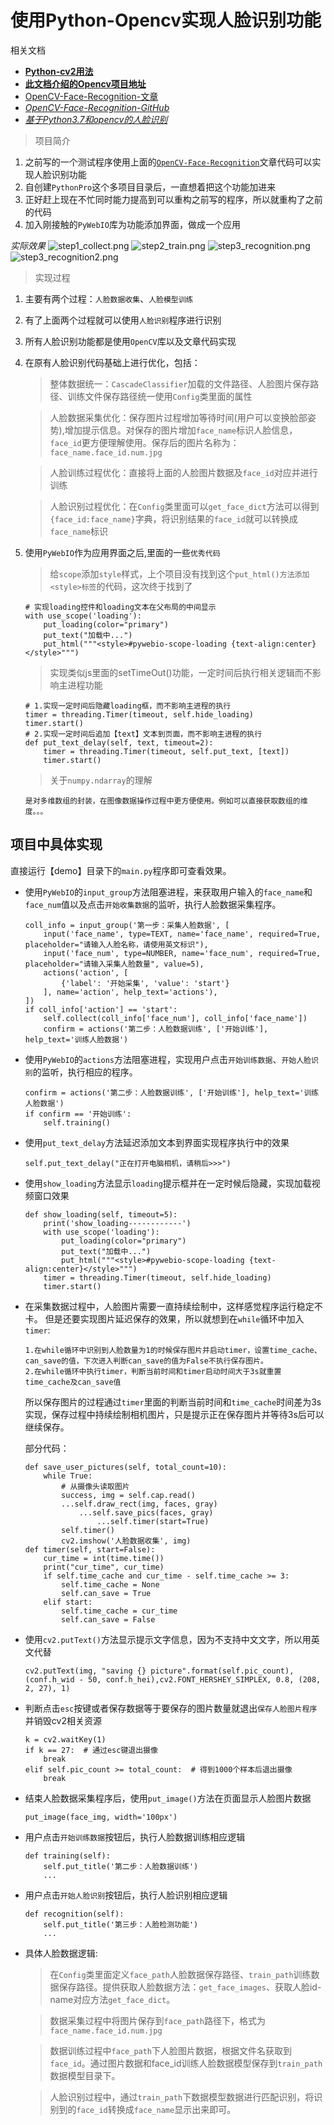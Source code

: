 # 使用Python-Opencv实现人脸识别功能

相关文档
* [**Python-cv2用法**][Python-cv2]
* [**此文档介绍的Opencv项目地址**][face_recognition]
* [OpenCV-Face-Recognition-文章][OpenCV-Face-Recognition-Blog]
* [_OpenCV-Face-Recognition-GitHub_][OpenCV-Face-Recognition-GitHub]
* [_基于Python3.7和opencv的人脸识别_][基于Python3.7和opencv的人脸识别]

> 项目简介
1. 之前写的一个测试程序使用上面的[`OpenCV-Face-Recognition`][OpenCV-Face-Recognition-Blog]文章代码可以实现人脸识别功能
2. 自创建`PythonPro`这个多项目目录后，一直想着把这个功能加进来
3. 正好赶上现在不忙同时能力提高到可以重构之前写的程序，所以就重构了之前的代码
4. 加入刚接触的`PyWebIO`库为功能添加界面，做成一个应用

_实际效果_
![step1_collect.png](../image/opencv/step1_collect.png)
![step2_train.png](../image/opencv/step2_train.png)
![step3_recognition.png](../image/opencv/step3_recognition.png)
![step3_recognition2.png](../image/opencv/step3_recognition2.png)

> 实现过程
1. 主要有两个过程：`人脸数据收集`、`人脸模型训练`
2. 有了上面两个过程就可以使用`人脸识别`程序进行识别
3. 所有人脸识别功能都是使用`OpenCV`库以及文章代码实现
4. 在原有人脸识别代码基础上进行优化，包括：
    >整体数据统一：`CascadeClassifier`加载的文件路径、人脸图片保存路径、训练文件保存路径统一使用`Config`类里面的属性
    
    >人脸数据采集优化：保存图片过程增加等待时间(用户可以变换脸部姿势),增加提示信息。对保存的图片增加`face_name`标识人脸信息，`face_id`更方便理解使用。保存后的图片名称为：`face_name.face_id.num.jpg`
    
    > 人脸训练过程优化：直接将上面的人脸图片数据及`face_id`对应并进行训练
    
    > 人脸识别过程优化：在`Config`类里面可以`get_face_dict`方法可以得到`{face_id:face_name}`字典，将识别结果的`face_id`就可以转换成`face_name`标识

5. 使用`PyWebIO`作为应用界面之后,里面的一些`优秀代码`
    > 给`scope`添加`style`样式，上个项目没有找到这个`put_html()方法添加<style>标签`的代码，这次终于找到了
    ```
    # 实现loading控件和loading文本在父布局的中间显示
    with use_scope('loading'):                                                   
        put_loading(color="primary")                                             
        put_text("加载中...")                                                       
        put_html("""<style>#pywebio-scope-loading {text-align:center}</style>""")
    ```
    > 实现类似js里面的setTimeOut()功能，一定时间后执行相关逻辑而不影响主进程功能
    ```
    # 1.实现一定时间后隐藏loading框，而不影响主进程的执行
    timer = threading.Timer(timeout, self.hide_loading)
    timer.start()
    # 2.实现一定时间后追加【text】文本到页面，而不影响主进程的执行
    def put_text_delay(self, text, timeout=2):
        timer = threading.Timer(timeout, self.put_text, [text])
        timer.start()
    ```
    > 关于`numpy.ndarray`的理解
    ```
    是对多维数组的封装，在图像数据操作过程中更方便使用。例如可以直接获取数组的维度。。。
    ```

## 项目中具体实现
直接运行【demo】目录下的`main.py`程序即可查看效果。

* 使用`PyWebIO`的`input_group`方法阻塞进程，来获取用户输入的`face_name`和`face_num`值以及点击`开始收集数据`的监听，执行人脸数据采集程序。
    ```
    coll_info = input_group('第一步：采集人脸数据', [                                                                  
        input('face_name', type=TEXT, name='face_name', required=True, placeholder="请输入人脸名称，请使用英文标识"),       
        input('face_num', type=NUMBER, name='face_num', required=True, placeholder="请输入采集人脸数量", value=5),    
        actions('action', [                                     
            {'label': '开始采集', 'value': 'start'}                                                              
        ], name='action', help_text='actions'),                                                              
    ])
    if coll_info['action'] == 'start':                             
        self.collect(coll_info['face_num'], coll_info['face_name'])
        confirm = actions('第二步：人脸数据训练', ['开始训练'], help_text='训练人脸数据')                                                                                       
    ```
* 使用`PyWebIO`的`actions`方法阻塞进程，实现用户点击`开始训练数据`、`开始人脸识别`的监听，执行相应的程序。
    ```
    confirm = actions('第二步：人脸数据训练', ['开始训练'], help_text='训练人脸数据')
    if confirm == '开始训练':
        self.training()
    ```
* 使用`put_text_delay`方法延迟添加文本到界面实现程序执行中的效果
    ```
    self.put_text_delay("正在打开电脑相机，请稍后>>>")
    ```
* 使用`show_loading`方法显示`loading`提示框并在一定时候后隐藏，实现加载视频窗口效果
    ```
    def show_loading(self, timeout=5):
        print('show_loading------------')
        with use_scope('loading'):
            put_loading(color="primary")
            put_text("加载中...")
            put_html("""<style>#pywebio-scope-loading {text-align:center}</style>""")
        timer = threading.Timer(timeout, self.hide_loading)
        timer.start()
    ```
* 在采集数据过程中，人脸图片需要一直持续绘制中，这样感觉程序运行稳定不卡。
但是还要实现图片延迟保存的效果，所以就想到在`while`循环中加入`timer`:
    ```
    1.在while循环中识别到人脸数量为1的时候保存图片并启动timer，设置time_cache、can_save的值，下次进入判断can_save的值为False不执行保存图片。
    2.在while循环中执行timer，判断当前时间和timer启动时间大于3s就重置time_cache及can_save值
    ```
    所以保存图片的过程通过`timer`里面的判断当前时间和`time_cache`时间差为3s实现，保存过程中持续绘制相机图片，只是提示正在保存图片并等待3s后可以继续保存。
    
    部分代码：
    ```
    def save_user_pictures(self, total_count=10):
        while True:
            # 从摄像头读取图片
            success, img = self.cap.read()
            ...self.draw_rect(img, faces, gray)
                ...self.save_pics(faces, gray)
                    ...self.timer(start=True)
            self.timer()
            cv2.imshow('人脸数据收集', img)
    def timer(self, start=False):
        cur_time = int(time.time())
        print("cur_time", cur_time)
        if self.time_cache and cur_time - self.time_cache >= 3:
            self.time_cache = None
            self.can_save = True
        elif start:
            self.time_cache = cur_time
            self.can_save = False
    ```
* 使用`cv2.putText()`方法显示提示文字信息，因为不支持中文文字，所以用英文代替
    ```
    cv2.putText(img, "saving {} picture".format(self.pic_count), (conf.h_wid - 50, conf.h_hei),cv2.FONT_HERSHEY_SIMPLEX, 0.8, (208, 2, 27), 1)
    ```
* 判断点击`esc`按键或者保存数据等于要保存的图片数量就退出`保存人脸图片程序`并销毁cv2相关资源
    ```
    k = cv2.waitKey(1)
    if k == 27:  # 通过esc键退出摄像
        break
    elif self.pic_count >= total_count:  # 得到1000个样本后退出摄像
        break
    ```
* 结束人脸数据采集程序后，使用`put_image()`方法在页面显示人脸图片数据
    ```
    put_image(face_img, width='100px')
    ```
* 用户点击`开始训练数据`按钮后，执行人脸数据训练相应逻辑
    ```
    def training(self):
        self.put_title('第二步：人脸数据训练')
        ...
    ```
* 用户点击`开始人脸识别`按钮后，执行人脸识别相应逻辑
    ```
    def recognition(self):
        self.put_title('第三步：人脸检测功能')
        ...
    ```
* 具体人脸数据逻辑:
    > 在`Config`类里面定义`face_path`人脸数据保存路径、`train_path`训练数据保存路径。提供获取人脸数据方法：`get_face_images`、获取人脸id-name对应方法`get_face_dict`。
    
    > 数据采集过程中将图片保存到`face_path`路径下，格式为`face_name.face_id.num.jpg`
    
    > 数据训练过程中`face_path`下人脸图片数据，根据文件名获取到`face_id`。通过图片数据和face_id训练人脸数据模型保存到`train_path`数据模型目录下。
    
    > 人脸识别过程中，通过`train_path`下数据模型数据进行匹配识别，将识别到的`face_id`转换成`face_name`显示出来即可。



[Python-cv2]:https://www.cnblogs.com/shizhengwen/p/8719062.html
[基于Python3.7和opencv的人脸识别]:https://www.cnblogs.com/xp12345/p/9818435.html
[OpenCV-Face-Recognition-GitHub]:https://github.com/Mjrovai/OpenCV-Face-Recognition
[OpenCV-Face-Recognition-Blog]:https://shumeipai.nxez.com/2018/03/09/real-time-face-recognition-an-end-to-end-project-with-raspberry-pi.html
[face_recognition]:https://github.com/yueyue10/PythonPro/tree/master/face_recognition

